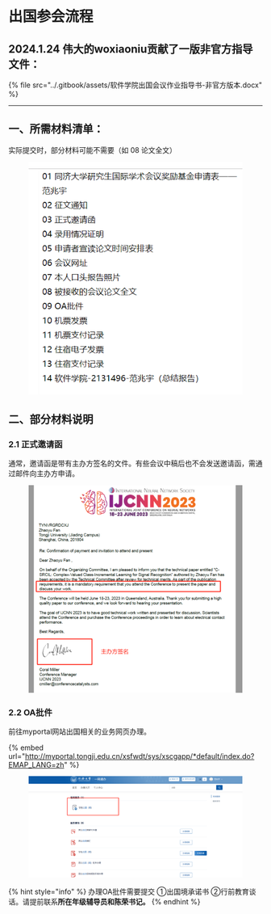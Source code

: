 # 出国参会流程

## 2024.1.24 伟大的woxiaoniu贡献了一版非官方指导文件：

{% file src="../.gitbook/assets/软件学院出国会议作业指导书-非官方版本.docx" %}

***

## 一、所需材料清单：

实际提交时，部分材料可能不需要（如 08 论文全文）

<figure><img src="../.gitbook/assets/image (6).png" alt=""><figcaption></figcaption></figure>

## 二、部分材料说明

### 2.1 正式邀请函

通常，邀请函是带有主办方签名的文件。有些会议中稿后也不会发送邀请函，需通过邮件向主办方申请。

<figure><img src="../.gitbook/assets/image (1) (1).png" alt=""><figcaption></figcaption></figure>

### 2.2 OA批件

前往myportal网站出国相关的业务网页办理。

{% embed url="http://myportal.tongji.edu.cn/xsfwdt/sys/xscgapp/*default/index.do?EMAP_LANG=zh" %}

<figure><img src="../.gitbook/assets/image (2) (1).png" alt=""><figcaption></figcaption></figure>

{% hint style="info" %}
办理OA批件需要提交 ①出国境承诺书 ②行前教育谈话。请提前联系**所在年级辅导员和陈荣书记。**
{% endhint %}



